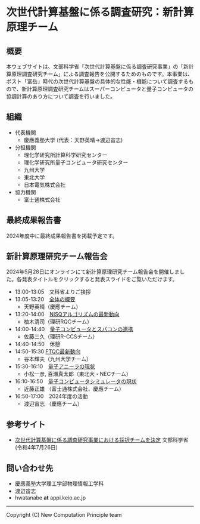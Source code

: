 # 次世代計算基盤に係る調査研究：新計算原理チーム

## 概要

本ウェブサイトは、文部科学省「次世代計算基盤に係る調査研究事業」の「新計算原理調査研究チーム」による調査報告を公開するためのものです。本事業は、ポスト「富岳」時代の次世代計算基盤の具体的な性能・機能について調査するもので、新計算原理調査研究チームはスーパーコンピュータと量子コンピュータの協調計算のあり方について調査を行いました。

## 組織

* 代表機関
    * 慶應義塾大学 (代表：天野英晴→渡辺宙志)
* 分担機関
    * 理化学研究所計算科学研究センター
    * 理化学研究所量子コンピュータ研究センター
    * 九州大学
    * 東北大学
    * 日本電気株式会社
* 協力機関
    * 富士通株式会社

## 最終成果報告書

2024年度中に最終成果報告書を掲載予定です。

## 新計算原理研究チーム報告会

2024年5月28日にオンラインにて新計算原理研究チーム報告会を開催しました。各発表タイトルをクリックすると発表スライドをご覧いただけます。

* 13:00-13:05　文科省よりご挨拶
* 13:05-13:20　[全体の概要](files/amano.pdf)
    * 天野英晴（慶應チーム）
* 13:20-14:00　[NISQアルゴリズムの最新動向](files/yunoki.pdf)
    * 柚木清司（理研RQCチーム）
* 14:00-14:40　[量子コンピュータとスパコンの連携](files/satoh.pdf)
    * 佐藤三久（理研R-CCSチーム）
* 14:40-14:50　休憩
* 14:50-15:30 [FTQC最新動向](files/tanimoto.pdf)
    * 谷本輝夫（九州大学チーム）
* 15:30-16:10　[量子アニーラの現状](files/komatsu.pdf)
    * 小松一彦, 百瀬真太郎（東北大・NECチーム）
* 16:10-16:50　[量子コンピュータシミュレータの現状](files/kondo.pdf)
    * 近藤正雄 （富士通株式会社、慶應チーム）
* 16:50-17:00　2024年度の活動
    * 渡辺宙志 （慶應チーム）

## 参考サイト

* [次世代計算基盤に係る調査研究事業における採択チームを決定](https://www.mext.go.jp/b_menu/boshu/detail/mext_00229.html) 文部科学省(令和4年7月26日)

## 問い合わせ先

* 慶應義塾大学理工学部物理情報工学科
* 渡辺宙志
* hwatanabe __at__ appi.keio.ac.jp

---
Copyright (C) New Computation Principle team